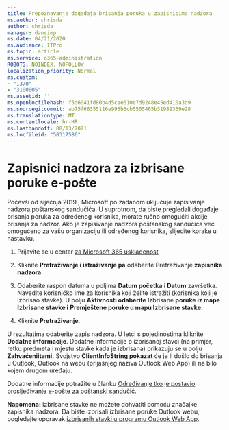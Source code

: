 ```yaml
---
title: Prepoznavanje događaja brisanja poruka u zapisnicima nadzora
ms.author: chrisda
author: chrisda
manager: dansimp
ms.date: 04/21/2020
ms.audience: ITPro
ms.topic: article
ms.service: o365-administration
ROBOTS: NOINDEX, NOFOLLOW
localization_priority: Normal
ms.custom:
- "1370"
- "3100005"
ms.assetid: ''
ms.openlocfilehash: f5d6041fd80b4d5cae610e7d9248e45ed410a3d9
ms.sourcegitcommit: ab75f66355116e995b3cb5505465b31989339e28
ms.translationtype: MT
ms.contentlocale: hr-HR
ms.lasthandoff: 08/13/2021
ms.locfileid: "58317586"
---
```

# <a name="audit-logs-for-deleted-email-messages"></a>Zapisnici nadzora za izbrisane poruke e-pošte

Počevši od siječnja 2019., Microsoft po zadanom uključuje zapisivanje nadzora poštanskog sandučića. U suprotnom, da biste pregledali događaje brisanja poruka za određenog korisnika, morate ručno omogućiti akcije brisanja za nadzor. Ako je zapisivanje nadzora poštanskog sandučića već omogućeno za vašu organizaciju ili određenog korisnika, slijedite korake u nastavku.

1. Prijavite se u centar [za Microsoft 365 usklađenost](https://protection.office.com/)

2. Kliknite **Pretraživanje i istraživanje pa** odaberite Pretraživanje **zapisnika nadzora**.

3. Odaberite raspon datuma u poljima **Datum početka** **i Datum** završetka. Navedite korisničko ime za korisnika koji želite istražiti (korisnika koji je izbrisao stavke). U polju **Aktivnosti odaberite** Izbrisane **poruke iz mape Izbrisane stavke i** **Premještene poruke u mapu Izbrisane stavke**.

4. Kliknite **Pretraživanje**.

U rezultatima odaberite zapis nadzora. U letci s pojedinostima kliknite **Dodatne informacije**. Dodatne informacije o izbrisanoj stavci (na primjer, retku predmeta i mjestu stavke kada je izbrisana) prikazuju se u polju **Zahvaćeniitami.** Svojstvo **ClientInfoString pokazat** će je li došlo do brisanja u Outlook, Outlook na webu (prijašnjeg naziva Outlook Web App) ili na bilo kojem drugom uređaju.

Dodatne informacije potražite u članku [Određivanje tko je postavio prosljeđivanje e-pošte za poštanski sandučić.](https://docs.microsoft.com/microsoft-365/compliance/auditing-troubleshooting-scenarios#determine-if-a-user-deleted-email-items)

**Napomena:** izbrisane stavke ne možete dohvatiti pomoću značajke zapisnika nadzora. Da biste izbrisali izbrisane poruke Outlook webu, pogledajte oporavak [izbrisanih stavki u programu Outlook Web App](https://support.office.com/article/C3D8FC15-EEEF-4F1C-81DF-E27964B7EDD4).
